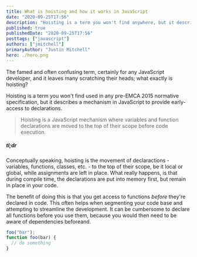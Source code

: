 ```yaml
---
title: What is hoisting and how it works in JavaScript
date: "2020-09-25T17:56"
description: "Hoisting is a term you won't find anywhere, but it describes a mechanism in JavaScript to provide early-access to declarations."
published: true
publishedDate: "2020-09-25T17:56"
posttags: ["javascript"]
authors: ["jmitchell"]
primaryAuthor: "Justin Mitchell"
hero: ./hero.png
---
```


The famed and often confusing term, certainly for any JavaScript developer, and it leaves many scratching their heads; what exactly is hoisting?

Hoisting is a term you won't find used in any pre-EMCA 2015 normative specification, but it describes a mechanism in JavaScript to provide early-access to declarations.

> Hoisting is a JavaScript mechanism where variables and function declarations are moved to the top of their scope before code execution.

##### tl;dr
Conceptually speaking, hoisting is the movement of declaractions - variables, functions, classes, etc. - to the top of their scope, be it local or global, while assignments are left in place. What really happens, is that during compile time, the declarations are put into memory first, but remain in place in your code.

The benefit of doing this is that you get access to functions _before_ they're declared in code. This often helps when segmenting your code base and attempting to streamline the development. It can be cumbersome to declare all functions before you use them, because you would then need to be aware of dependencies beforeand.

```javascript
foo("bar");
function foo(bar) {
  // do something
}
```
